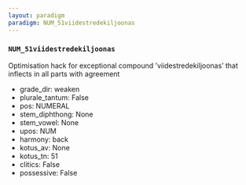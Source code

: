 ```yaml
---
layout: paradigm
paradigm: NUM_51viidestredekiljoonas
---
```

### ` NUM_51viidestredekiljoonas `

Optimisation hack for exceptional compound ’viidestredekiljoonas’ that inflects in all parts with agreement
* grade_dir: weaken
* plurale_tantum: False
* pos: NUMERAL
* stem_diphthong: None
* stem_vowel: None
* upos: NUM
* harmony: back
* kotus_av: None
* kotus_tn: 51
* clitics: False
* possessive: False
